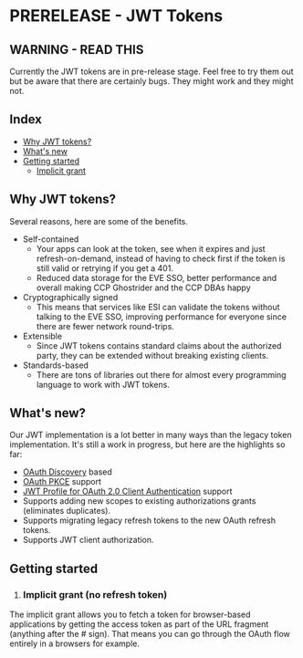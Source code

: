 # PRERELEASE - JWT Tokens

## WARNING - READ THIS
Currently the JWT tokens are in pre-release stage. Feel free to try them out but be aware that there are certainly bugs. They might work and they might not.

## Index
* [Why JWT tokens?](#why-jwt-tokens)
* [What's new](#whats-new)
* [Getting started](#getting-started)
  * [Implicit grant](#implicit-grant)

## Why JWT tokens?
Several reasons, here are some of the benefits.
* Self-contained
  * Your apps can look at the token, see when it expires and just refresh-on-demand, instead of having to check first if the token is still valid
   or retrying if you get a 401.
  * Reduced data storage for the EVE SSO, better performance and overall making CCP Ghostrider and the CCP DBAs happy
* Cryptographically signed
  * This means that services like ESI can validate the tokens without talking to the EVE SSO, improving performance for everyone since there are fewer network round-trips.
* Extensible
  * Since JWT tokens contains standard claims about the authorized party, they can be extended without breaking existing clients.
* Standards-based
  * There are tons of libraries out there for almost every programming language to work with JWT tokens.

## What's new?
Our JWT implementation is a lot better in many ways than the legacy token implementation. It's still a work in progress, but here are the highlights so far:
* [OAuth Discovery](https://tools.ietf.org/html/draft-ietf-oauth-discovery-10) based
* [OAuth PKCE](https://tools.ietf.org/html/rfc7636) support
* [JWT Profile for OAuth 2.0 Client Authentication](https://tools.ietf.org/html/rfc7523) support
* Supports adding new scopes to existing authorizations grants (eliminates duplicates).
* Supports migrating legacy refresh tokens to the new OAuth refresh tokens.
* Supports JWT client authorization.

## Getting started

1. ### Implicit grant (no refresh token)
The implicit grant allows you to fetch a token for browser-based applications by getting the access token as part of the URL fragment (anything after the # sign).
That means you can go through the OAuth flow entirely in a browsers for example.
